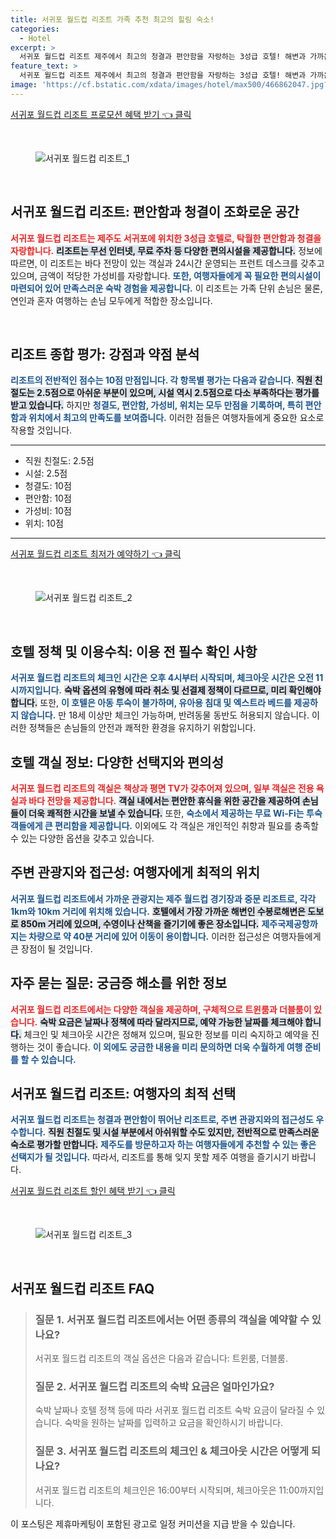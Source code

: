 ```yaml
---
title: 서귀포 월드컵 리조트 가족 추천 최고의 힐링 숙소!
categories:
  - Hotel
excerpt: >
  서귀포 월드컵 리조트 제주에서 최고의 청결과 편안함을 자랑하는 3성급 호텔! 해변과 가까운 위치에 있으며 스위트룸의 초특급 서비스가 기다립니다. 놓치지 말고 예약하세요!
feature_text: >
  서귀포 월드컵 리조트 제주에서 최고의 청결과 편안함을 자랑하는 3성급 호텔! 해변과 가까운 위치에 있으며 스위트룸의 초특급 서비스가 기다립니다. 놓치지 말고 예약하세요!
image: 'https://cf.bstatic.com/xdata/images/hotel/max500/466862047.jpg?k=f52db4ba316beefdb01ca9e0dfa795d974e50aa0c593a3b8e8039eacd4d3674f&o=&hp=1'
---
```


<p><a class="modoo-button" href="https://tinyurl.com/233s8s9l" rel="nofollow noopener">서귀포 월드컵 리조트 프로모션 혜택 받기 👈 클릭</a></p><br/>
<figure class="image"><img alt="서귀포 월드컵 리조트_1" src="https://cf.bstatic.com/xdata/images/hotel/max1024x768/465174017.jpg?k=6fe2b822e41962fb089de100aa04353c6ed1342aaba914f774665f6e357362e6&amp;o=&amp;hp=1"/></figure><br/>

<h2 data-ke-size="size26" id="서귀포-월드컵-리조트-전반적인-개요">서귀포 월드컵 리조트: 편안함과 청결이 조화로운 공간</h2>
<p data-ke-size="size16"><b><span style="color: #ee2323;">서귀포 월드컵 리조트는 제주도 서귀포에 위치한 3성급 호텔로, 탁월한 편안함과 청결을 자랑합니다.</span></b> <b><span style="background-color: #21538527;">리조트는 무선 인터넷, 무료 주차 등 다양한 편의시설을 제공합니다.</span></b> 정보에 따르면, 이 리조트는 바다 전망이 있는 객실과 24시간 운영되는 프런트 데스크를 갖추고 있으며, 금액이 적당한 가성비를 자랑합니다. <b><span style="color: #1a5490;">또한, 여행자들에게 꼭 필요한 편의시설이 마련되어 있어 만족스러운 숙박 경험을 제공합니다.</span></b> 이 리조트는 가족 단위 손님은 물론, 연인과 혼자 여행하는 손님 모두에게 적합한 장소입니다.</p>
<p data-ke-size="size16"> </p>
<h2 data-ke-size="size23" id="리조트-종합-점수와-각-항목별-평가">리조트 종합 평가: 강점과 약점 분석</h2>
<p data-ke-size="size16"><b><span style="color: #1a5490;">리조트의 전반적인 점수는 10점 만점입니다. 각 항목별 평가는 다음과 같습니다.</span></b> <b><span style="background-color: #21538527;">직원 친절도는 2.5점으로 아쉬운 부분이 있으며, 시설 역시 2.5점으로 다소 부족하다는 평가를 받고 있습니다.</span></b> 하지만 <b><span style="color: #1a5490;">청결도, 편안함, 가성비, 위치는 모두 만점을 기록하며, 특히 편안함과 위치에서 최고의 만족도를 보여줍니다.</span></b> 이러한 점들은 여행자들에게 중요한 요소로 작용할 것입니다.</p>
<hr contenteditable="false" data-ke-style="style5" data-ke-type="horizontalRule"/>
<ul data-ke-list-type="disc" style="list-style-type: disc;">
<li>직원 친절도: 2.5점</li>
<li>시설: 2.5점</li>
<li>청결도: 10점</li>
<li>편안함: 10점</li>
<li>가성비: 10점</li>
<li>위치: 10점</li>
</ul>
<hr contenteditable="false" data-ke-style="style5" data-ke-type="horizontalRule"/>
<p><a class="modoo-button" href="https://tinyurl.com/233s8s9l" rel="nofollow noopener">서귀포 월드컵 리조트 최저가 예약하기 👈 클릭</a></p><br/>
<figure class="image"><img alt="서귀포 월드컵 리조트_2" src="https://cf.bstatic.com/xdata/images/hotel/max500/466862047.jpg?k=f52db4ba316beefdb01ca9e0dfa795d974e50aa0c593a3b8e8039eacd4d3674f&amp;o=&amp;hp=1"/></figure><br/>
<h2 data-ke-size="size23" id="호텔-정책과-이용수칙">호텔 정책 및 이용수칙: 이용 전 필수 확인 사항</h2>
<p data-ke-size="size16"><b><span style="color: #1a5490;">서귀포 월드컵 리조트의 체크인 시간은 오후 4시부터 시작되며, 체크아웃 시간은 오전 11시까지입니다.</span></b> <b><span style="background-color: #21538527;">숙박 옵션의 유형에 따라 취소 및 선결제 정책이 다르므로, 미리 확인해야 합니다.</span></b> 또한, <b><span style="color: #1a5490;">이 호텔은 아동 투숙이 불가하며, 유아용 침대 및 엑스트라 베드를 제공하지 않습니다.</span></b> 만 18세 이상만 체크인 가능하며, 반려동물 동반도 허용되지 않습니다. 이러한 정책들은 손님들의 안전과 쾌적한 환경을 유지하기 위함입니다.</p>
<h2 data-ke-size="size23" id="호텔-객실-정보">호텔 객실 정보: 다양한 선택지와 편의성</h2>
<p data-ke-size="size16"><b><span style="color: #ee2323;">서귀포 월드컵 리조트의 객실은 책상과 평면 TV가 갖추어져 있으며, 일부 객실은 전용 욕실과 바다 전망을 제공합니다.</span></b> <b><span style="background-color: #21538527;">객실 내에서는 편안한 휴식을 위한 공간을 제공하여 손님들이 더욱 쾌적한 시간을 보낼 수 있습니다.</span></b> 또한, <b><span style="color: #1a5490;">숙소에서 제공하는 무료 Wi-Fi는 투숙객들에게 큰 편리함을 제공합니다.</span></b> 이외에도 각 객실은 개인적인 취향과 필요를 충족할 수 있는 다양한 옵션을 갖추고 있습니다.</p>
<h2 data-ke-size="size23" id="주변-관광지와-접근성">주변 관광지와 접근성: 여행자에게 최적의 위치</h2>
<p data-ke-size="size16"><b><span style="color: #1a5490;">서귀포 월드컵 리조트에서 가까운 관광지는 제주 월드컵 경기장과 중문 리조트로, 각각 1km와 10km 거리에 위치해 있습니다.</span></b> <b><span style="background-color: #21538527;">호텔에서 가장 가까운 해변인 수봉로해변은 도보로 850m 거리에 있으며, 수영이나 산책을 즐기기에 좋은 장소입니다.</span></b> <b><span style="color: #1a5490;">제주국제공항까지는 차량으로 약 40분 거리에 있어 이동이 용이합니다.</span></b> 이러한 접근성은 여행자들에게 큰 장점이 될 것입니다.</p>
<h2 data-ke-size="size23" id="자주-묻는-질문">자주 묻는 질문: 궁금증 해소를 위한 정보</h2>
<p data-ke-size="size16"><b><span style="color: #ee2323;">서귀포 월드컵 리조트에서는 다양한 객실을 제공하며, 구체적으로 트윈룸과 더블룸이 있습니다.</span></b> <b><span style="background-color: #21538527;">숙박 요금은 날짜나 정책에 따라 달라지므로, 예약 가능한 날짜를 체크해야 합니다.</span></b> 체크인 및 체크아웃 시간은 정해져 있으며, 필요한 정보를 미리 숙지하고 예약을 진행하는 것이 좋습니다. <b><span style="color: #1a5490;">이 외에도 궁금한 내용을 미리 문의하면 더욱 수월하게 여행 준비를 할 수 있습니다.</span></b></p>
<h2 data-ke-size="size26" id="서귀포-월드컵-리조트-마무리">서귀포 월드컵 리조트: 여행자의 최적 선택</h2>
<p data-ke-size="size16"><b><span style="color: #1a5490;">서귀포 월드컵 리조트는 청결과 편안함이 뛰어난 리조트로, 주변 관광지와의 접근성도 우수합니다.</span></b> <b><span style="background-color: #21538527;">직원 친절도 및 시설 부분에서 아쉬워할 수도 있지만, 전반적으로 만족스러운 숙소로 평가할 만합니다.</span></b> <b><span style="color: #1a5490;">제주도를 방문하고자 하는 여행자들에게 추천할 수 있는 좋은 선택지가 될 것입니다.</span></b> 따라서, 리조트를 통해 잊지 못할 제주 여행을 즐기시기 바랍니다.</p>

<p><a class="modoo-button" href="https://tinyurl.com/233s8s9l" rel="nofollow noopener">서귀포 월드컵 리조트 할인 혜택 받기 👈 클릭</a></p><br>

<figure class="image"><img src="https://cf.bstatic.com/xdata/images/hotel/max500/466861098.jpg?k=b6340eb3f15c0e2da7dab2731551aa037d5c8201c33136ddcb016803f5c70b42&o=&hp=1" alt="서귀포 월드컵 리조트_3"></figure><br>
<h2 id="서귀포 월드컵 리조트_FAQ">서귀포 월드컵 리조트 FAQ</h2>
<div itemscope="" itemtype="https://schema.org/FAQPage"> 
<blockquote> 
<div itemscope="" itemprop="mainEntity" itemtype="https://schema.org/Question"> 
<h3 id="질문_1" itemprop="name">질문 1. 서귀포 월드컵 리조트에서는 어떤 종류의 객실을 예약할 수 있나요?</h3> 
<div itemscope="" itemprop="acceptedAnswer" itemtype="https://schema.org/Answer"> 
<span itemprop="text"> 
<p>서귀포 월드컵 리조트의 객실 옵션은 다음과 같습니다: 트윈룸, 더블룸.</p> 
</span> 
</div> 
</div> 

<div itemscope="" itemprop="mainEntity" itemtype="https://schema.org/Question"> 
<h3 id="질문_2" itemprop="name">질문 2. 서귀포 월드컵 리조트의 숙박 요금은 얼마인가요?</h3> 
<div itemscope="" itemprop="acceptedAnswer" itemtype="https://schema.org/Answer"> 
<span itemprop="text"> 
<p>숙박 날짜나 호텔 정책 등에 따라 서귀포 월드컵 리조트 숙박 요금이 달라질 수 있습니다. 숙박을 원하는 날짜를 입력하고 요금을 확인하시기 바랍니다.</p> 
</span> 
</div> 
</div> 

<div itemscope="" itemprop="mainEntity" itemtype="https://schema.org/Question"> 
<h3 id="질문_3" itemprop="name">질문 3. 서귀포 월드컵 리조트의 체크인 & 체크아웃 시간은 어떻게 되나요?</h3> 
<div itemscope="" itemprop="acceptedAnswer" itemtype="https://schema.org/Answer"> 
<span itemprop="text"> 
<p>서귀포 월드컵 리조트의 체크인은 16:00부터 시작되며, 체크아웃은 11:00까지입니다.</p> 
</span> 
</div> 
</div> 
</blockquote> 
</div><p>이 포스팅은 제휴마케팅이 포함된 광고로 일정 커미션을 지급 받을 수 있습니다.</p>

